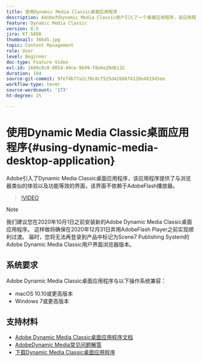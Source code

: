 ```yaml
---
title: 使用Dynamic Media Classic桌面应用程序
description: Adobe为Dynamic Media Classic用户引入了一个桌面应用程序，该应用程序不再依赖浏览器中的AdobeFlash技术。
feature: Dynamic Media Classic
version: 6.5
jira: KT-5808
thumbnail: 36645.jpg
topic: Content Management
role: User
level: Beginner
doc-type: Feature Video
exl-id: 1600c0c0-0054-49ce-9b99-f8e6e29d6132
duration: 194
source-git-commit: 9fef4b77a2c70c8cf525d42686f4120e481945ee
workflow-type: tm+mt
source-wordcount: '173'
ht-degree: 1%

---
```


# 使用Dynamic Media Classic桌面应用程序{#using-dynamic-media-desktop-application}

Adobe引入了Dynamic Media Classic桌面应用程序，该应用程序提供了与浏览器类似的体验以及功能等效的界面，该界面不依赖于AdobeFlash播放器。

>[!VIDEO](https://video.tv.adobe.com/v/36645?quality=12&learn=on)

>[!NOTE]
>
> 我们建议您在2020年10月1日之前安装新的Adobe Dynamic Media Classic桌面应用程序。 这样做将确保在2020年12月31日弃用AdobeFlash Player之前实现顺利过渡。 届时，您将无法再登录到产品中标记为Scene7 Publishing System的Adobe Dynamic Media Classic用户界面浏览器版本。

## 系统要求

Adobe Dynamic Media Classic桌面应用程序与以下操作系统兼容：

* macOS 10.10或更高版本
* Windows 7或更高版本

## 支持材料

* [Adobe Dynamic Media Classic桌面应用程序文档](https://experienceleague.adobe.com/docs/dynamic-media-classic/using/intro/dynamic-media-classic-desktop-app.html)
* [AdobeDynamic Media常见问题解答](https://experienceleague.adobe.com/docs/dynamic-media-classic/using/new-ui-2020.html)
* [下载Dynamic Media Classic桌面应用程序](https://experienceleague.adobe.com/docs/dynamic-media-classic/using/new-ui-2020.html)
